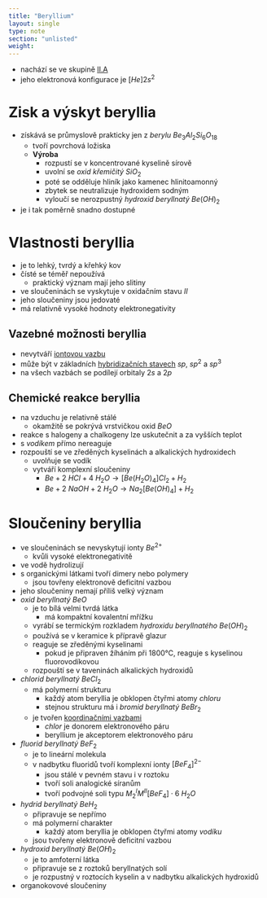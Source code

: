 ```yaml
---
title: "Beryllium"
layout: single
type: note
section: "unlisted"
weight: 
---
```

- nachází se ve skupině [II.A](/notes/research/chemistry/inorganic-chemistry/periodic-table/group-ii.a)
- jeho elektronová konfigurace je $[He]2s^2$
# Zisk a výskyt beryllia
- získává se průmyslově prakticky jen z _berylu_ $Be_3Al_2Si_6O_{18}$
    - tvoří povrchová ložiska
    - **Výroba**
        - rozpustí se v koncentrované kyselině sírově
        - uvolní se _oxid křemičitý_ $SiO_2$
        - poté se odděluje hliník jako kamenec hlinitoamonný
        - zbytek se neutralizuje hydroxidem sodným
        - vyloučí se nerozpustný _hydroxid beryllnatý_ $Be(OH)_2$
- je i tak poměrně snadno dostupné
# Vlastnosti beryllia
- je to lehký, tvrdý a křehký kov
- čísté se téměř nepoužívá
    - praktický význam mají jeho slitiny
- ve sloučeninách se vyskytuje v oxidačním stavu $II$
- jeho sloučeniny jsou jedovaté
- má relativně vysoké hodnoty elektronegativity
## Vazebné možnosti beryllia
- nevytváří [iontovou vazbu](/notes/research/chemistry/general-chemistry/chemical-bonds/ionic-bond)
- může být v základních [hybridizačních stavech](/notes/research/chemistry/general-chemistry/chemical-bonds/hybridization) $sp$, $sp^2$ a $sp^3$
- na všech vazbách se podílejí orbitaly $2s$ a $2p$
## Chemické reakce beryllia
- na vzduchu je relativně stálé
    - okamžitě se pokrývá vrstvičkou oxid $BeO$
- reakce s halogeny a chalkogeny lze uskutečnit a za vyšších teplot
- s _vodíkem_ přímo nereaguje 
- rozpouští se ve zředěných kyselinách a alkalických hydroxidech
    - uvolňuje se vodík
    - vytváří komplexní sloučeniny
        - $Be+2\ HCl+4\ H_2O\longrightarrow[Be(H_2O)_4]Cl_2+H_2$
        - $Be+2\ NaOH+2\ H_2O\longrightarrow{Na_2[Be(OH)_4]}+H_2$
# Sloučeniny beryllia
- ve sloučeninách se nevyskytují ionty $Be^{2+}$
    - kvůli vysoké elektronegativitě
- ve vodě hydrolizují
- s organickými látkami tvoří dimery nebo polymery
    - jsou tovřeny elektronově deficitní vazbou
- jeho sloučeniny nemají příliš velký význam
- _oxid beryllnatý_ $BeO$
    - je to bílá velmi tvrdá látka
        - má kompaktní kovalentní mřížku
    - vyrábí se termickým rozkladem _hydroxidu beryllnatého_ $Be(OH)_2$
    - používá se v keramice k přípravě glazur
    - reaguje se zředěnými kyselinami
        - pokud je připraven žíháním při 1800°C, reaguje s kyselinou fluorovodíkovou
    - rozpouští se v taveninách alkalických hydroxidů
- _chlorid beryllnatý_ $BeCl_2$
    - má polymerní strukturu
        - každý atom beryllia je obklopen čtyřmi atomy _chloru_
        - stejnou strukturu má i _bromid beryllnatý_ $BeBr_2$
    - je tvořen [koordinačními vazbami](/notes/research/chemistry/general-chemistry/chemical-bonds/donor-acceptor-bond)
        - _chlor_ je donorem elektronového páru
        - beryllium je akceptorem elektronového páru
- _fluorid beryllnatý_ $BeF_2$
    - je to lineární molekula
    - v nadbytku fluoridů tvoří komplexní ionty $[BeF_4]^{2-}$
        - jsou stálé v pevném stavu i v roztoku
        - tvoří soli analogické síranům
        - tvoří podvojné soli typu $M_2^IM^{II}[BeF_4]\cdot{6\ H_2O}$
- _hydrid beryllnatý_ $BeH_2$
    - připravuje se nepřímo
    - má polymerní charakter
        - každý atom beryllia je obklopen čtyřmi atomy _vodíku_
    - jsou tvořeny elektronově deficitní vazbou
- _hydroxid beryllnatý_ $Be(OH)_2$
    - je to amfoterní látka
    - připravuje se z roztoků beryllnatých solí
    - je rozpustný v roztocích kyselin a v nadbytku alkalických hydroxidů
- organokovové sloučeniny
